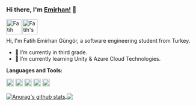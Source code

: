 ### Hi there, I'm [Emirhan!](https://fatihemirhangungor.github.io) 👋

<a href="https://www.linkedin.com/in/fatihemirhangungor/">
  <img align="left" alt="Fatih Emirhan Güngör | LinkedIn" width="40px" src="https://marka-logo.com/wp-content/uploads/2020/04/Linkedin-Logo.png" />
</a>
<a href="https://www.instagram.com/fatihemirhangungor/">
  <img align="left" alt="Fatih's Instagram" width="40px" src="https://www.freepnglogos.com/uploads/pics-photos-instagram-logo-png-4.png" />
</a>

<br />
<br />

Hi, I'm Fatih Emirhan Güngör, a software engineering student from Turkey.

- 🔭 I’m currently in third grade.
- 🌱 I’m currently learning Unity & Azure Cloud Technologies.

**Languages and Tools:**  

<code><img height="20" src="https://camo.githubusercontent.com/0617f4657fef12e8d16db45b8d73def73144b09f/68747470733a2f2f646576656c6f7065722e6665646f726170726f6a6563742e6f72672f7374617469632f6c6f676f2f6373686172702e706e67"></code>
<code><img height="20" src="https://miro.medium.com/max/1200/1*T2A2MVRiZdp4VFeidmMivw.png"></code>
<code><img height="20" src="https://camo.githubusercontent.com/dc130e15e764a2ce83daf7503c9b73e5ee349259ceb82b4a0f393339289f8564/68747470733a2f2f63646e2d696d616765732d312e6d656469756d2e636f6d2f6d61782f313230302f312a352d616f4b3849426d58766535776842514d393047412e706e67"></code>
<code><img height="20" src="https://camo.githubusercontent.com/67c33b70efaa565d82d96e2013cd232a6fd06cabc8c24df39d150ad2ffab6db8/68747470733a2f2f6c6f676f732d646f776e6c6f61642e636f6d2f77702d636f6e74656e742f75706c6f6164732f323031362f31302f4a6176615f6c6f676f5f69636f6e2e706e67"></code>
<code><img height="20" src="https://download.logo.wine/logo/Microsoft_Azure/Microsoft_Azure-Logo.wine.png"></code>  

<!--- 
  if you have forked this to use on your profile, 
  Change the `github-readme-stats.anuraghazra1.vercel.app` to `github-readme-stats.vercel.app` 
--->

<!-- Change the `github-readme-stats.anuraghazra1.vercel.app` to `github-readme-stats.vercel.app`  -->



<a href="https://github.com/fatihemirhangungor/github-readme-stats">
  <img align="center" src="https://github-readme-stats.vercel.app/api?username=fatihemirhangungor&show_icons=true&include_all_commits=true&theme=radical" alt="Anurag's github stats" />
</a>
<a href="https://github.com/fatihemirhangungor/github-readme-stats">
  <!-- Change the `github-readme-stats.anuraghazra1.vercel.app` to `github-readme-stats.vercel.app`  -->
  <img align="center" src="https://github-readme-stats.vercel.app/api/top-langs/?username=fatihemirhangungor&layout=compact&theme=radical" />
</a>


